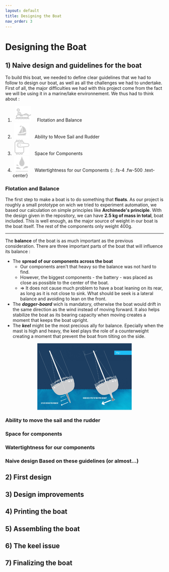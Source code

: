 ```yaml
---
layout: default
title: Designing the Boat
nav_order: 3
---
```


# Designing the Boat

## 1)   Naive design and guidelines for the boat

To build this boat, we needed to define clear guidelines that we had to follow to design our boat, as well as all the challenges we had to undertake. First of all, the major difficulties we had with this project come from the fact we will be using it in a marine/lake environnement. We thus had to think about :

1. &nbsp; <img src="assets/floatting.png" alt="floating" style="width:50px;"/>&nbsp;&nbsp;&nbsp;&nbsp; Flotation and Balance 
2. &nbsp;<img src="assets/tiller.png" alt="floating" style="width:50px;"/>&nbsp;&nbsp;&nbsp;&nbsp;Ability to Move Sail and Rudder 
3. &nbsp;<img src="assets/servo.png" alt="floating" style="width:50px;"/>&nbsp;&nbsp;&nbsp;&nbsp;Space for Components 
4. &nbsp;<img src="assets/watter.png" alt="floating" style="width:50px;"/>&nbsp;&nbsp;&nbsp;&nbsp;Watertightness for our Components 
{: .fs-4 .fw-500 .text-center}

### Flotation and Balance
The first step to make a boat is to do something that **floats**. As our project is roughly a small prototype on wich we tried to experiment automation, we based our calculation on simple principles like **Archimede's principle**. With the design given in the repository, we can have **2.5 kg of mass in total**, boat included. This is well enough, as the major source of weight in our boat is the boat itself. The rest of the components only weight 400g.

***



The **balance** of the boat is as much important as the previous consideration. There are three important parts of the boat that will influence its balance :
- The **spread of our components across the boat**
  - Our components aren't that heavy so the balance was not hard to find.
  - However, the biggest components - the battery - was placed as close as possible to the center of the boat.
  - &rArr; It does not cause much problem to have a boat leaning on its rear, as long as it is not close to sink. What should be seek is a lateral balance and avoiding to lean on the front.
- The ***dagger-board*** wich is mandatory, otherwise the boat would drift in the same direction as the wind instead of moving forward. It also helps stabilize the boat as its bearing capacity when moving creates a moment that keeps the boat upright.
- The ***keel*** might be the most precious ally for balance. Epecially when the mast is high and heavy, the keel plays the role of a counterweight creating a moment that prevent the boat from tilting on the side.

<img src="assets/zero-keel-2-scaled.jpg" alt="floating" style="width:300px; display: flex; margin:auto"/>


### Ability to move the sail and the rudder


### Space for components


### Watertightness for our components

### Naive design Based on these guidelines (or almost...)


## 2)	First design
## 3)	Design improvements
## 4)	Printing the boat
## 5)	Assembling the boat
## 6)	The keel issue
## 7)	Finalizing the boat